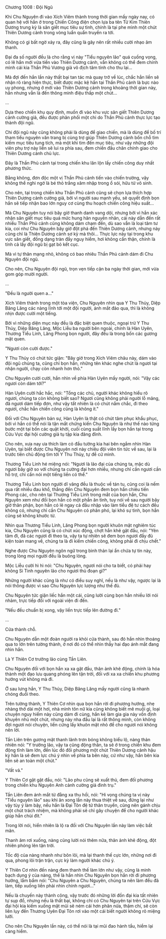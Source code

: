 




Chương 1008 : Đội Ngũ


Khi Chu Nguyên đi vào Xích Viêm thành trong thời gian mấy ngày nay, có quan hệ với hắn ở trong Chiến Công điện chọn lựa ba tên Tử Kim Thiên Dương trung kỳ là săn giết mục tiêu sự tình, chính là tại phe mình một chút Thiên Dương cảnh trong vòng luẩn quẩn truyền ra tới.

Không có gì bất ngờ xảy ra, đây cũng là gây nên rất nhiều cười nhạo âm thanh.

Đại đa số người đều là cho rằng vị này "Tiểu nguyên lão" quá cuồng vọng, có lẽ hắn mới vừa tiến vào Thiên Dương cảnh, vẫn không có thể đem chính mình cái kia Thần Phủ Vương giả vô địch tâm tính cho thu lại...

Mà đợi đến hắn lần này thất bại tan tác mà quay trở về lúc, chắc hẳn liền sẽ nhận rõ ràng hiện thực, biết được mặc kệ hắn tại Thần Phủ cảnh là bực nào uy phong, nhưng ở mới vào Thiên Dương cảnh trong khoảng thời gian này, hắn nhưng vẫn là đến thông minh điệu thấp một chút...

...

Dựa theo chiến khu quy định, muốn đi vào khu vực săn giết Thiên Dương cảnh cường giả, đều được phân phối một chi do Thần Phủ cảnh thực lực tạo thành đội ngũ.

Chi đội ngũ này cũng không phải là dùng để giao chiến, mà là dùng để bố trí tham tiếu nguyên văn trang bị cùng trợ giúp Thiên Dương cảnh bốn chỗ tìm kiếm mục tiêu tung tích, mà một khi tìm đến mục tiêu, như vậy những đội viên phụ trợ này liền sẽ lui ra phía sau, đem chiến đấu chân chính giao cho Thiên Dương cảnh chủ lực.

Đây là Thần Phủ cảnh tại trong chiến khu lăn lộn lấy chiến công duy nhất phương thức.

Bằng không, đơn độc một vị Thần Phủ cảnh tiến vào chiến trường, vậy không thể nghi ngờ là bé thỏ trắng xâm nhập trong ổ sói, hữu tử vô sinh.

Cho nên, tại trong chiến khu Thần Phủ cảnh cũng sẽ chọn lựa thích hợp Thiên Dương cảnh cường giả, bởi vì người sau mạnh yếu, sẽ quyết định bọn hắn sẽ tiếp nhận bao lớn nguy cơ cùng thu hoạch chiến công hiệu suất...

Mà Chu Nguyên tuy nói bây giờ thanh danh vang dội, nhưng bởi vì hắn xác nhận săn giết mục tiêu quá mức hung hãn nguyên nhân, cái này dẫn đến rất nhiều Thần Phủ cảnh cũng không dám chạm đến, dù sao vẫn là loại tâm tư kia, coi như Chu Nguyên bây giờ đột phá đến Thiên Dương cảnh, nhưng này cũng chỉ là Thiên Dương cảnh sơ kỳ mà thôi... Thực lực này tại trong khu vực săn giết, đồng dạng tràn đầy nguy hiểm, hơi không cẩn thận, chính là tính cả lấy đội ngũ bị gạt bỏ kết cục.

Mà vì tự thân mạng nhỏ, không có bao nhiêu Thần Phủ cảnh dám đi Chu Nguyên đội ngũ.

Cho nên, Chu Nguyên đội ngũ, trọn vẹn tiếp cận ba ngày thời gian, mới vừa gom góp mười người.

...

"Đều là người quen a..."

Xích Viêm thành trong một tòa viện, Chu Nguyên nhìn qua Y Thu Thủy, Diệp Băng Lăng các nàng lĩnh tới một đội người, ánh mắt đảo qua, thì là không nhịn được cười một tiếng.

Bởi vì những diện mục này đều là đặc biệt quen thuộc, ngoại trừ Y Thu Thủy, Diệp Băng Lăng, Mộc Liễu ba người bên ngoài, chính là Hàn Uyên, Thương Tiểu Linh, Lăng Phong bọn người, đây đều là trong bốn các gương mặt quen.

"Ngươi còn cười được."

Y Thu Thủy có chút tức giận: "Bây giờ trong Xích Viêm châu này, dám vào đội ngũ chúng ta, cũng chỉ bọn hắn, những tên khác nghe chút là ngươi tại nhận người, chạy còn nhanh hơn thỏ."

Chu Nguyên cười cười, hắn nhìn về phía Hàn Uyên mấy người, nói: "Vậy các ngươi còn dám tới?"

Hàn Uyên cười hắc hắc, nói: "Tổng các chủ, người khác không hiểu rõ ngươi, chúng ta còn không biết sao? Ngươi cũng không phải người lỗ mãng, đã ngươi dám tiếp đơn, như vậy tất nhiên là có chút nắm chắc, đi theo ngươi, chắc hẳn chiến công cũng là không ít."

Đối với Chu Nguyên bản sự, Hàn Uyên là thật có chút tâm phục khẩu phục, bởi vì hắn có thể nói là tận mắt chứng kiến Chu Nguyên là như thế nào từng bước một tại bốn các quật khởi, cuối cùng suất lĩnh lấy bọn hắn tại trong Cửu Vực đại hội cường giả tụ tập kia đăng đỉnh.

Cho nên, xưa nay ưa thích làm cỏ đầu tường kia hai bên ngắm nhìn Hàn Uyên, tại biết được Chu Nguyên nơi này chiêu đội viên tin tức về sau, lại là trước tiên chủ động tìm tới Y Thu Thủy, tự đề cử mình.

Thương Tiểu Linh hé miệng nói: "Ngươi là lão đại của chúng ta, mặc dù ngươi bây giờ so với chúng ta cường đại hơn nhiều, nhưng chỉ cần ngươi cần hỗ trợ, chỉ cần nói một tiếng liền có thể."

Thương Tiểu Linh bọn người dĩ vãng đều là thuộc về tán tu, cũng coi là nếm qua rất nhiều đau khổ, thẳng đến Chu Nguyên đem bọn hắn chiêu tiến Phong các, cho nên tại Thương Tiểu Linh trong mắt của bọn hắn, Chu Nguyên xem như đối bọn hắn có một phần ân tình, tuy nói về sau người bây giờ thân phận, bọn hắn có lẽ ngay cả đầu nhập vào làm tiểu đệ tư cách đều không có, nhưng chỉ cần Chu Nguyên có phân phó, lại khó sự tình, bọn hắn cũng sẽ không khước từ.

Nhìn qua Thương Tiểu Linh, Lăng Phong bọn người khuôn mặt nghiêm túc kia, Chu Nguyên cũng là có chút xúc động, chợt hắn khẽ gật đầu, nói: "Yên tâm đi, đã các ngươi đi theo ta, vậy ta tự nhiên sẽ đem bọn ngươi đầy đủ kiện toàn mang về, chúng ta là đi kiếm chiến công, không phải đi chịu chết."

Nghe được Chu Nguyên ngôn ngữ trong bình thản lại ẩn chứa tự tin này, trong lòng mọi người đều là buông lỏng.

Mộc Liễu cười hì hì nói: "Chu Nguyên, ngươi nói cho ta biết, có phải hay không Si Tinh nguyên lão cho ngươi thủ đoạn gì?"

Những người khác cũng là như có điều suy nghĩ, nếu là như vậy, ngược lại là nói thông được vì sao Chu Nguyên lực lượng như thế đủ.

Chu Nguyên tức giận liếc hắn một cái, cũng lười cùng bọn hắn nhiều lời nói nhảm, trực tiếp đối với ngoài viện đi đến.

"Nếu đều chuẩn bị xong, vậy liền trực tiếp lên đường đi."

...

Cửa thành chỗ.

Chu Nguyên dẫn một đoàn người ra khỏi cửa thành, sau đó hắn nhìn thoáng qua to lớn trên tường thành, ở nơi đó có thể nhìn thấy hai đạo ánh mắt đang nhìn hắn.

Là Y Thiên Cơ trưởng lão cùng Tần Liên.

Chu Nguyên đối với bọn hắn xa xa gật đầu, thân ảnh khẽ động, chính là hóa thành một đạo lưu quang phóng lên tận trời, đối với xa xa chiến khu phương hướng vút không mà đi.

Ở sau lưng hắn, Y Thu Thủy, Diệp Băng Lăng mấy người cũng là nhanh chóng đuổi theo.

Trên tường thành, Y Thiên Cơ nhìn qua bọn hắn rời đi phương hướng, nhẹ nhàng thở dài một hơi, nhà mình tôn nữ kia cũng không biết mê muội gì, loại chuyện nguy hiểm này cũng dám đi cùng, hắn kẻ làm gia gia này vốn định khuyên nhủ một chút, nhưng này nha đầu lại là rất thông minh, còn không đợi ngươi nói chuyện, liền cứng lấy khuôn mặt nhỏ để cho ngươi nói không nên lời.

Tần Liên trên gương mặt thanh lãnh trơn bóng không biểu lộ, nàng thản nhiên nói: "Y trưởng lão, vậy ta cũng động thân, ta sẽ ở trong chiến khu đem động tĩnh làm lớn, đến lúc đó đối phương một chút Thiên Dương cảnh hậu kỳ hẳn là sẽ đem lực chú ý nhìn về phía ta bên này, cứ như vậy, hắn bên kia liền sẽ an toàn một chút."

"Vất vả."

Y Thiên Cơ gật gật đầu, nói: "Lão phu cũng sẽ xuất thủ, đem đối phương trong chiến khu Nguyên Anh cảnh cường giả đinh trụ."

Tần Liên đem ánh mắt từ đằng xa thu hồi, nói: "Hi vọng chúng ta vị này "Tiểu nguyên lão" sau khi ăn xong lần này thua thiệt về sau, đừng lại như vậy tùy ý làm bậy, nếu hắn là Đại Tôn đệ tử thân truyền, cũng nên gánh chịu một chút trách nhiệm, mà không phải sẽ chỉ gây chuyện để cho người khác giúp hắn chùi đít."

Trong lời nói, hiển nhiên là lộ ra đối với Chu Nguyên lần này làm việc bất mãn.

Thanh âm rơi xuống, nàng cũng lười nói thêm nữa, thân ảnh khẽ động, đột nhiên phóng lên tận trời.

Tốc độ của nàng nhanh như bôn lôi, mà lại thanh thế cực lớn, những nơi đi qua, phong lôi trận trận, cực kỳ làm người khác chú ý.

Y Thiên Cơ nhìn đến nàng đem thanh thế làm lớn như vậy, cũng là minh bạch dụng ý của nàng, thế là hắn nhìn Chu Nguyên bọn hắn rời đi phương hướng, lẩm bẩm nói: "Chu Nguyên a Chu Nguyên, chúng ta nên làm đều đã làm, tiếp xuống liền phải nhìn chính ngươi..."

Nếu là chuyến này thành công, vậy trước đó những lời đồn đại kia tất nhiên tự sụp đổ, nhưng nếu là thất bại, không chỉ có Chu Nguyên tại trên Cửu Vực đại hội kia kiếm xuống mặt mũi sẽ ném cái hơn phân nửa, thậm chí, sẽ còn liên lụy đến Thương Uyên Đại Tôn rơi vào một cái biết người không rõ miệng lưỡi.

Cho nên Chu Nguyên lần này, có thể nói là tại mũi đao hành tẩu, hiểm lại càng hiểm.





